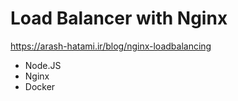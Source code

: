 # Load Balancer with Nginx

https://arash-hatami.ir/blog/nginx-loadbalancing

- Node.JS
- Nginx
- Docker
